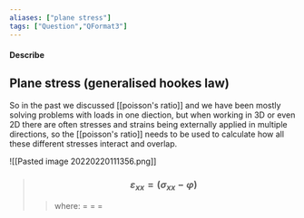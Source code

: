 ```yaml
---
aliases: ["plane stress"]
tags: ["Question","QFormat3"]
---
```


#### Describe
## Plane stress (generalised hookes law)
So in the past we discussed [[poisson's ratio]] and we have been mostly solving problems with loads in one diection, but when working in 3D or even 2D there are often stresses and strains being externally applied in multiple directions, so the [[poisson's ratio]] needs to be used to calculate how all these different stresses interact and overlap.

![[Pasted image 20220220111356.png]]

> ### $$ \varepsilon_{xx} = (\sigma_{xx} - \varphi ) $$ 
>> where:
>> $=$ 
>> $=$
>> $=$